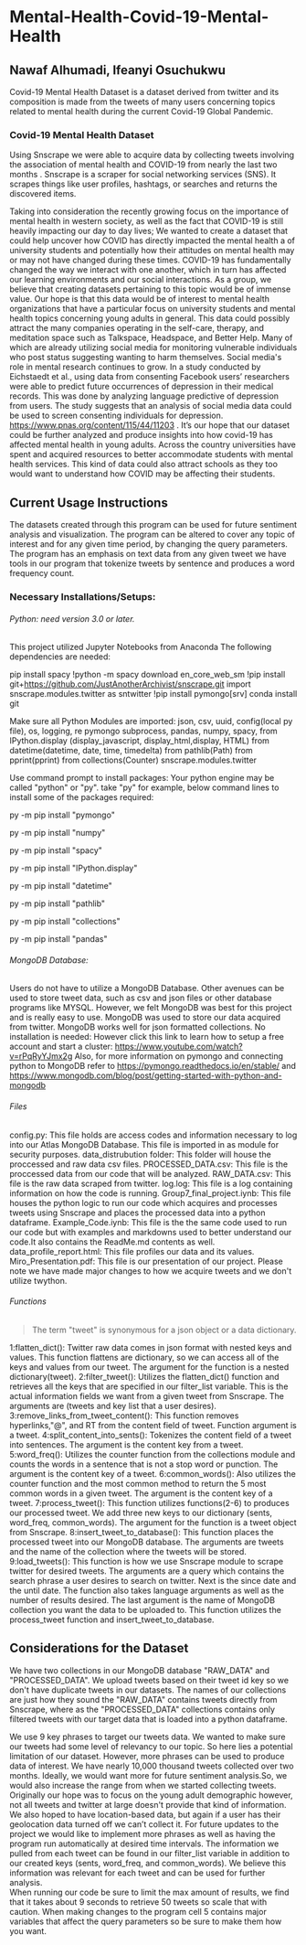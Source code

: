 # Mental-Health-Covid-19-Mental-Health
## Nawaf Alhumadi, Ifeanyi Osuchukwu
Covid-19 Mental Health Dataset is a dataset derived from twitter and its composition is made from the tweets of many users concerning topics related to mental health during the current Covid-19 Global Pandemic. 

### Covid-19 Mental Health Dataset
Using Snscrape we were able to acquire data by collecting tweets involving the association of mental health and COVID-19 from  nearly the last two months . Snscrape is a scraper for social networking services (SNS). It scrapes things like user profiles, hashtags, or searches and returns the discovered items.

Taking into consideration the recently growing focus on the importance of mental health in western society, as well as the fact that COVID-19 is still heavily impacting our day to day lives; We wanted to create a dataset that could help uncover how COVID has directly impacted the mental health a of university students and potentially how their attitudes on mental health may or may not have changed during these times. COVID-19 has fundamentally changed the way we interact with one another, which in turn has affected our learning environments and our social interactions. As a group, we believe that creating datasets pertaining to this topic would be of immense value. Our hope is that this data would be of interest to mental health organizations that have a particular focus on university students and mental health topics concerning young adults in general. This data could possibly attract the many companies operating in the self-care, therapy, and meditation space such as Talkspace, Headspace, and Better Help. Many of which are already utilizing social media for monitoring vulnerable individuals who post status suggesting wanting to harm themselves. Social media's role in mental research continues to grow. In a study conducted by Eichstaedt et al., using data from consenting Facebook users’ researchers were able to predict future occurrences of depression in their medical records. This was done by analyzing language predictive of depression from users. The study suggests that an analysis of social media data could be used to screen consenting individuals for depression. https://www.pnas.org/content/115/44/11203 . It’s our hope that our dataset could be further analyzed and produce insights into how covid-19 has affected mental health in young adults. Across the country universities have spent and acquired resources to better accommodate students with mental health services. This kind of data could also attract schools as they too would want to understand how COVID may be affecting their students.



## Current Usage Instructions
The datasets created through this program can be used for future sentiment analysis and visualization. The program can be altered to cover any topic of interest and for any given time period, by changing the query parameters. The program has an emphasis on text data from any given tweet we have tools in our program that tokenize tweets by sentence and produces a word frequency count. 

### Necessary Installations/Setups:
###### Python: need version 3.0 or later.
This project utilized Jupyter Notebooks from Anaconda
 The following dependencies are needed:
 
 pip install spacy
 !python -m spacy download en_core_web_sm
 !pip install git+https://github.com/JustAnotherArchivist/snscrape.git
 import snscrape.modules.twitter as sntwitter
!pip install pymongo[srv]
 conda install git

 Make sure all Python Modules are imported:
 json, csv, uuid, config(local py file), os, logging, re
 pymongo subprocess, pandas, numpy, spacy, from IPython.display (display_javascript,
 display_html,display, HTML) from datetime(datetime, date, time, timedelta) from pathlib(Path)
 from pprint(pprint) from collections(Counter) snscrape.modules.twitter

 Use command prompt to install packages: 
 Your python engine may be called "python" or "py". take "py" for example, below command lines to install some of the packages required:

 py -m pip install "pymongo"

 py -m pip install "numpy"

 py -m pip install "spacy"

 py -m pip install "IPython.display"

 py -m pip install "datetime"

 py -m pip install "pathlib"

 py -m pip install "collections"

 py -m pip install "pandas"


###### MongoDB Database:
Users do not have to utilize a MongoDB Database. Other avenues can be used to store tweet data, such as csv and json files or other database programs like MYSQL. 
However, we felt MongoDB was best for this project and is really easy to use.
MongoDB was used to store our data acquired from twitter. MongoDB works well for  json formatted collections. 
No installation is needed: However click this link to learn how to setup a free account and start a cluster: https://www.youtube.com/watch?v=rPqRyYJmx2g
Also, for more information on pymongo and connecting python to MongoDB refer to https://pymongo.readthedocs.io/en/stable/ and https://www.mongodb.com/blog/post/getting-started-with-python-and-mongodb

###### Files
config.py: This file holds are access codes and information necessary to log into our Atlas MongoDB Database. This file is imported in as module for security purposes.
data_distrubution folder: This folder will house the proccessed and raw data csv files.
PROCESSED_DATA.csv: This file is the proccessed data from our code that will be analyzed.
RAW_DATA.csv: This file is the raw data scraped from twitter. 
log.log: This file is a log containing information on how the code is running. 
Group7_final_project.iynb: This file houses the python logic to run our code which acquires and processes tweets using Snscrape and places the processed data into a python dataframe. 
Example_Code.iynb: This file is the the same code used to run our code but with examples and markdowns used to better understand our code.It also contains the ReadMe.md contents as well.  
data_profile_report.html: This file profiles our data and its values. 
Miro_Presentation.pdf: This file is our presentation of our project. Please note we have made major changes to how we acquire tweets and we don't utilize twython.


######  Functions
>The term "tweet" is synonymous for a json object or a data dictionary.

1:flatten_dict(): Twitter raw data comes in json format with nested keys and values. This function flattens are dictionary, so we can access all of the keys and values from our tweet. The argument for the function is a nested dictionary(tweet).
 2:filter_tweet(): Utilizes the flatten_dict() function and retrieves all the keys that are specified in our filter_list variable. This is the actual information fields we want from a given tweet from Snscrape. The arguments are (tweets and key list that a user desires).
 3:remove_links_from_tweet_content(): This function removes hyperlinks,"@", and RT from the content field of tweet. Function argument is a tweet.
 4:split_content_into_sents(): Tokenizes the content field of a tweet into sentences. The argument is the content key from a tweet. 
 5:word_freq(): Utilizes the counter function from the collections module and counts the words in a sentence that is not a stop word or punction. The argument is the content key of a tweet. 
 6:common_words(): Also utilizes the counter function and the most common method to return the 5 most common words in a given tweet. The argument is the content key of a tweet. 
 7:process_tweet(): This function utilizes functions(2-6) to produces our processed tweet. We add three new keys to our dictionary (sents, word_freq, common_words). The argument for the function is a tweet object from Snscrape.
 8:insert_tweet_to_database(): This function places the processed tweet into our MongoDB database. The arguments are tweets and the name of the collection where the tweets will be stored. 
 9:load_tweets(): This function is how we use Snscrape module to scrape twitter for desired tweets. The arguments are a query which contains the search phrase a user desires to search on twitter. Next is the since date and the until date.  The function also takes language arguments as well as the number of results desired. The last argument is the name of MongoDB collection you want the data to be uploaded to. This function utilizes the process_tweet function and insert_tweet_to_database. 
 
 
 ## Considerations for the Dataset
 We have two collections in our MongoDB database "RAW_DATA" and "PROCESSED_DATA". We upload tweets based on their tweet id key so we don't have duplicate tweets in our datasets. The names of our collections are just how they sound the "RAW_DATA" contains tweets directly from Snscrape, where as the "PROCESSED_DATA" collections contains only filtered tweets with our target data that is loaded into a python dataframe. 
 
 We use 9 key phrases to target our tweets data. We wanted to make sure our tweets had some level of relevancy to our topic. So here lies a potential limitation of our dataset. However,
 more phrases can be used to produce data of interest. We have nearly 10,000 thousand tweets collected over two months. Ideally, we would want more for future sentiment analysis.So, we would also increase the range from when we started collecting tweets.  Originally our hope was to focus on the young adult demographic however, not all tweets and twitter at large doesn't provide that kind of information. We also hoped to have location-based data, but again if a user has their geolocation data turned off we can’t collect it. For future updates to the project we would like to implement more phrases as well as having the program run automatically at desired time intervals. The information we pulled from each tweet can be found in our filter_list variable in addition to our created keys (sents, word_freq, and  common_words).  We believe this information was relevant for each tweet and can be used for further analysis.  
 When running our code be sure to limit the max amount of results, we find that it takes about 9 seconds to retrieve 50 tweets so scale that with caution. When making changes to the program cell 5 contains major variables that affect the query parameters so be sure to make them how you want. 
